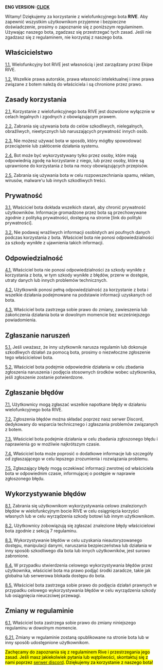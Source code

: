 **ENG VERSION: [CLICK](https://github.com/1wayyy/rive.best/edit/main/bot-tos.md)**


Witamy! Dziękujemy za korzystanie z wielofunkcyjnego bota <b>RIVE</b>. Aby zapewnić wszystkim użytkownikom przyjemne i bezpieczne doświadczenie, prosimy o zapoznanie się z poniższym regulaminem. Używając naszego bota, zgadzasz się przestrzegać tych zasad. Jeśli nie zgadzasz się z regulaminem, nie korzystaj z naszego bota.

## Właścicielstwo
<ins>1.1.</ins> Wielofunkcyjny bot RIVE jest własnością i jest zarządzany przez Ekipe RIVE.

<ins>1.2.</ins> Wszelkie prawa autorskie, prawa własności intelektualnej i inne prawa związane z botem należą do właściciela i są chronione przez prawo.

## Zasady korzystania
<ins>2.1.</ins> Korzystanie z wielofunkcyjnego bota RIVE jest dozwolone wyłącznie w celach legalnych i zgodnych z obowiązującym prawem.

<ins>2.2.</ins> Zabrania się używania bota do celów szkodliwych, nielegalnych, obraźliwych, nieetycznych lub naruszających prywatność innych osób.

<ins>2.3.</ins> Nie możesz używać bota w sposób, który mógłby spowodować przeciążenie lub zakłócenie działania systemu.

<ins>2.4.</ins> Bot może być wykorzystywany tylko przez osoby, które mają odpowiednią zgodę na korzystanie z niego, lub przez osoby, które są uprawnione do korzystania z bota na mocy obowiązujących przepisów.

<ins>2.5.</ins> Zabrania się używania bota w celu rozpowszechniania spamu, reklam, wirusów, malware'u lub innych szkodliwych treści.

## Prywatność
<ins>3.1.</ins> Właściciel bota dokłada wszelkich starań, aby chronić prywatność użytkowników. Informacje gromadzone przez bota są przechowywane zgodnie z polityką prywatności, dostępną na stronie [link do polityki prywatności].

<ins>3.2.</ins> Nie podawaj wrażliwych informacji osobistych ani poufnych danych podczas korzystania z bota. Właściciel bota nie ponosi odpowiedzialności za szkody wynikłe z ujawnienia takich informacji. 

## Odpowiedzialność
<ins>4.1.</ins> Właściciel bota nie ponosi odpowiedzialności za szkody wynikłe z korzystania z bota, w tym szkody wynikłe z błędów, przerw w dostępie, utraty danych lub innych problemów technicznych.

<ins>4.2.</ins> Użytkownik ponosi pełną odpowiedzialność za korzystanie z bota i wszelkie działania podejmowane na podstawie informacji uzyskanych od bota.

<ins>4.3.</ins> Właściciel bota zastrzega sobie prawo do zmiany, zawieszenia lub zakończenia działania bota w dowolnym momencie bez wcześniejszego powiadomienia.

## Zgłaszanie naruszeń
<ins>5.1.</ins> Jeśli uważasz, że inny użytkownik narusza regulamin lub dokonuje szkodliwych działań za pomocą bota, prosimy o niezwłoczne zgłoszenie tego właścicielowi bota.

<ins>5.2.</ins> Właściciel bota podejmie odpowiednie działania w celu zbadania zgłoszenia naruszenia i podjęcia stosownych środków wobec użytkownika, jeśli zgłoszenie zostanie potwierdzone.

## Zgłaszanie błędów
<ins>7.1.</ins> Użytkownicy mogą zgłaszać wszelkie napotkane błędy w działaniu wielofunkcyjnego bota RIVE.

<ins>7.2.</ins> Zgłoszenia błędów można składać poprzez nasz serwer Discord, dedykowany do wsparcia technicznego i zgłaszania problemów związanych z botem.

<ins>7.3.</ins> Właściciel bota podejmie działania w celu zbadania zgłoszonego błędu i naprawienia go w możliwie najkrótszym czasie.

<ins>7.4.</ins> Właściciel bota może poprosić o dodatkowe informacje lub szczegóły od zgłaszającego w celu lepszego zrozumienia i rozwiązania problemu.

<ins>7.5.</ins> Zgłaszający błędy mogą oczekiwać informacji zwrotnej od właściciela bota w odpowiednim czasie, informującej o postępie w naprawie zgłoszonego błędu.

## Wykorzystywanie błędów
<ins>8.1.</ins> Zabrania się użytkownikom wykorzystywania celowo znalezionych błędów w wielofunkcyjnym bocie RIVE w celu osiągnięcia korzyści własnych lub w celu wyrządzenia szkody botowi lub innym użytkownikom.

<ins>8.2.</ins> Użytkownicy zobowiązują się zgłaszać znalezione błędy właścicielowi bota zgodnie z sekcją 7 regulaminu.

<ins>8.3.</ins> Wykorzystywanie błędów w celu uzyskania nieautoryzowanego dostępu, manipulacji danymi, naruszania bezpieczeństwa lub działania w inny sposób szkodliwego dla bota lub innych użytkowników, jest surowo zabronione.

<ins>8.4.</ins> W przypadku stwierdzenia celowego wykorzystywania błędów przez użytkownika, właściciel bota ma prawo podjąć środki zaradcze, takie jak globalna lub serwerowa blokada dostępu do bota.

<ins>8.5.</ins> Właściciel bota zastrzega sobie prawo do podjęcia działań prawnych w przypadku celowego wykorzystywania błędów w celu wyrządzenia szkody lub osiągnięcia nieuczciwej przewagi.

## Zmiany w regulaminie
<ins>6.1.</ins> Właściciel bota zastrzega sobie prawo do zmiany niniejszego regulaminu w dowolnym momencie.

<ins>6.21.</ins> Zmiany w regulaminie zostaną opublikowane na stronie bota lub w inny sposób udostępnione użytkownikom.

<mark>Zachęcamy do zapoznania się z regulaminem Rive i przestrzegania jego zasad. Jeśli masz jakiekolwiek pytania lub wątpliwości, skontaktuj się z nami poprzez [serwer discord](https://discord.gg/tZKCyyETk9). Dziękujemy za korzystanie z naszego bota!
